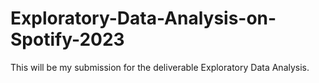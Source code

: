 # Exploratory-Data-Analysis-on-Spotify-2023
This will be my submission for the deliverable Exploratory Data Analysis.
